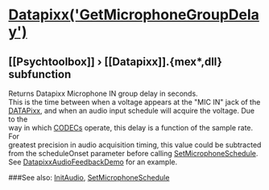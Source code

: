 # [Datapixx('GetMicrophoneGroupDelay')](Datapixx-GetMicrophoneGroupDelay) 
## [[Psychtoolbox]] &#8250; [[Datapixx]].{mex*,dll} subfunction


Returns Datapixx Microphone IN group delay in seconds.  
This is the time between when a voltage appears at the "MIC IN" jack of the  
[DATAPixx](DATAPixx), and when an audio input schedule will acquire the voltage. Due to the  
way in which [CODECs](CODECs) operate, this delay is a function of the sample rate. For  
greatest precision in audio acquisition timing, this value could be subtracted  
from the scheduleOnset parameter before calling [SetMicrophoneSchedule](SetMicrophoneSchedule).  
See [DatapixxAudioFeedbackDemo](DatapixxAudioFeedbackDemo) for an example.  
  


###See also:
[InitAudio](Datapixx-InitAudio), [SetMicrophoneSchedule](Datapixx-SetMicrophoneSchedule)
